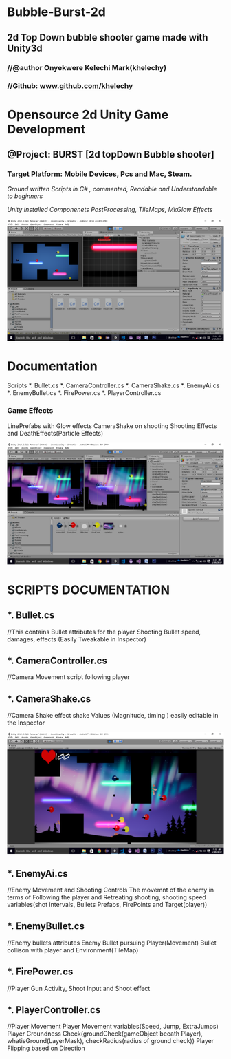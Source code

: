 # Bubble-Burst-2d
## 2d Top Down bubble shooter game made with Unity3d
### //@author Onyekwere Kelechi Mark(khelechy)
### //Github: www.github.com/khelechy



# Opensource 2d Unity Game Development



## @Project: BURST [2d topDown Bubble shooter]
### Target Platform: Mobile Devices, Pcs and Mac, Steam.

_*Ground written Scripts in C# , commented, Readable and Understandable to beginners*_


*Unity Installed Componenets
PostProcessing, TileMaps, MkGlow Effects*

![Editor](https://github.com/Khelechy/Bubble-Burst-2d/blob/master/editor.png)

# Documentation
Scripts
*. Bullet.cs
*. CameraController.cs
*. CameraShake.cs
*. EnemyAi.cs
*. EnemyBullet.cs
*. FirePower.cs
*. PlayerController.cs

### Game Effects
LinePrefabs with Glow effects
CameraShake on shooting
Shooting Effects and DeathEffects(Particle Effects)

![Editor](https://github.com/Khelechy/Bubble-Burst-2d/blob/master/Screenshot%20(157).png)


# SCRIPTS DOCUMENTATION


## *. Bullet.cs

//This contains Bullet attributes for the player Shooting
Bullet speed, damages, effects (Easily Tweakable in Inspector)

## *. CameraController.cs

//Camera Movement script following player

## *. CameraShake.cs

//Camera Shake effect 
shake Values (Magnitude, timing ) easily editable in the Inspector

![Editor](https://github.com/Khelechy/Bubble-Burst-2d/blob/master/Screenshot%20(165).png)

## *. EnemyAi.cs 

//Enemy Movement and Shooting
Controls The movemnt of the enemy in terms of Following the player and Retreating
shooting, shooting speed variables(shot intervals, Bullets Prefabs, FirePoints and Target(player))

## *. EnemyBullet.cs

//Enemy bullets attributes
Enemy Bullet pursuing Player(Movement)
Bullet collison with player and Environment(TileMap)

## *. FirePower.cs

//Player Gun Activity, Shoot Input and Shoot effect

## *. PlayerController.cs

//Player Movement
Player Movement variables(Speed, Jump, ExtraJumps)
Player Groundness Check(groundCheck(gameObject beeath Player), whatisGround(LayerMask), checkRadius(radius of ground check))
Player Flipping based on Direction




